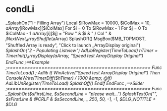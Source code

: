 # condLi
 _SplashOn("1 - Filling Array")     Local $iRowMax = 10000, $iColMax = 10, $aArray[$iRowMax][$iColMax]     For $i = 0 To $iRowMax - 1         For $j = 0 To $iColMax - 1             $aArray[$i][$j] = "Row " &amp; $i &amp; " / Col " &amp; $j         Next     Next     _ArrayShuffle($aArray)     SplashOff()      MsgBox($MB_TOPMOST, "Shuffled Array is ready", "Click to launch _ArrayDisplay original")      _SplashOn("2 - Populating Listview")     AdLibRegister(TimeToLoad)     $hTimer = TimerInit()     _ArrayDisplay($aArray, "Speed test ArrayDisplay Original") EndFunc   ;==>Example  ;================================================== Func TimeToLoad() ; Adlib      If WinActive("Speed test ArrayDisplay Original") Then         ConsoleWrite(TimerDiff($hTimer) / 1000 &amp; @lf)         AdLibUnRegister(TimeToLoad)         SplashOff()     EndIf EndFunc   ;==>Slider  ;================================================== Func _SplashOn($sFirstLine, $sSecondLine = "please wait...")      SplashTextOn("", $sFirstLine &amp; @CRLF &amp; $sSecondLine, _         250, 50, -1, -1, $DLG_NOTITLE + $DLG_
